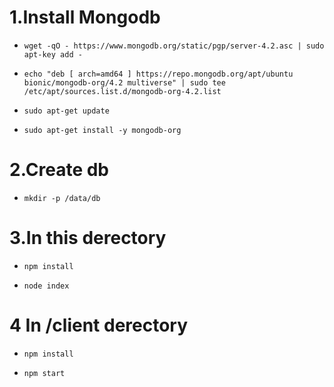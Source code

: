 # 1.Install Mongodb #
- `wget -qO - https://www.mongodb.org/static/pgp/server-4.2.asc | sudo apt-key add -`

- `echo "deb [ arch=amd64 ] https://repo.mongodb.org/apt/ubuntu bionic/mongodb-org/4.2 multiverse" | sudo tee /etc/apt/sources.list.d/mongodb-org-4.2.list`


- `sudo apt-get update`

- `sudo apt-get install -y mongodb-org`
# 2.Create db #
- `mkdir -p /data/db`
# 3.In this derectory #
- `npm install`

- `node index`
# 4 In /client derectory #
- `npm install`

- `npm start`
